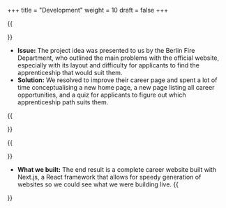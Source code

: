 +++
title = "Development"
weight = 10
draft = false
+++

{{<section title="Process">}}

* **Issue:** 
The project idea was presented to us by the Berlin Fire Department,
who outlined the main problems with the official website, especially
with its layout and difficulty for applicants to find the
apprenticeship that would suit them.
* **Solution:**
We resolved to improve their career page and spent a lot of time
conceptualising a new home page, a new page listing all career
opportunities, and a quiz for applicants to figure out which 
apprenticeship path suits them. 

{{</section>}}


{{<section title="Product">}}

* **What we built:**
The end result is a complete career website built with Next.js, a 
React framework that allows for speedy generation of websites so 
we could see what we were building live.
{{</section>}}